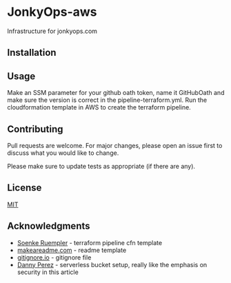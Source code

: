 # JonkyOps-aws

Infrastructure for jonkyops.com

## Installation

## Usage

Make an SSM parameter for your github oath token, name it GitHubOath and make sure the version is correct in the pipeline-terraform.yml.
Run the cloudformation template in AWS to create the terraform pipeline.

## Contributing

Pull requests are welcome. For major changes, please open an issue first to discuss what you would like to change.

Please make sure to update tests as appropriate (if there are any).

## License

[MIT](https://choosealicense.com/licenses/mit/)

## Acknowledgments

- [Soenke Ruempler](https://ruempler.eu/2017/02/26/continuous-infrastructure-delivery-pipeline-aws-codepipeline-codebuild-terraform/) - terraform pipeline cfn template
- [makeareadme.com](https://www.makeareadme.com/) - readme template
- [gitignore.io](https://www.gitignore.io) - gitignore file
- [Danny Perez](https://codeburst.io/creating-your-serverless-static-website-in-terraform-part-2-6e6a26bc7a79) - serverless bucket setup, really like the emphasis on security in this article
